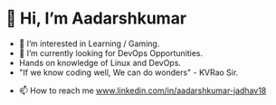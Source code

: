 <h1>👋 Hi, I’m Aadarshkumar</h1>

- 👀 I’m interested in Learning / Gaming.
- 🌱 I’m currently looking for DevOps Opportunities.
-  Hands on knowledge of Linux and DevOps.
-  "If we know coding well, We can do wonders" - KVRao Sir.
<!-- -  I’m looking for Jobs. -->
- 📫 How to reach me www.linkedin.com/in/aadarshkumar-jadhav18

<!---
aadarshkumar03/aadarshkumar03 is a ✨ special ✨ repository because its `README.md` (this file) appears on your GitHub profile.
You can click the Preview link to take a look at your changes.
--->
